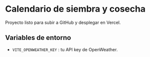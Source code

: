 # Calendario de siembra y cosecha
Proyecto listo para subir a GitHub y desplegar en Vercel.

## Variables de entorno
- `VITE_OPENWEATHER_KEY` : tu API key de OpenWeather.
